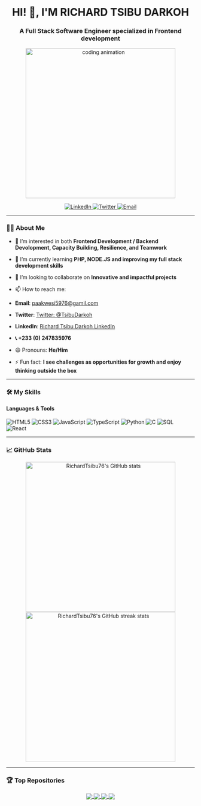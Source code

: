 <h1 align="center">HI! 👋, I'M RICHARD TSIBU DARKOH</h1>

<h3 align="center">A Full Stack Software Engineer specialized in Frontend development</h3>

<p align="center">
<img src="https://media.giphy.com/media/iIqmM5tTjmpOB9mpbn/giphy.gif" width="400" alt="coding animation">
</p>

<p align="center">
  <a href="https://www.linkedin.com/in/richard-tsibu-darkoh-787481275/" target="_blank">
    <img src="https://img.shields.io/badge/LinkedIn-0077B5?style=for-the-badge&logo=linkedin&logoColor=white" alt="LinkedIn">
  </a>
  <a href="https://twitter.com/your-twitter-profile" target="_blank">
    <img src="https://img.shields.io/badge/Twitter-1DA1F2?style=for-the-badge&logo=twitter&logoColor=white" alt="Twitter">
  </a>
  <a href="mailto:richard@example.com" target="_blank">
    <img src="https://img.shields.io/badge/Email-D14836?style=for-the-badge&logo=gmail&logoColor=white" alt="Email">
  </a>
</p>

---

### 👨‍💻 About Me
- 👀 I’m interested in both **Frontend Development / Backend Devolopment, Capacity Building, Resilience, and Teamwork**
- 🌱 I’m currently learning **PHP,  NODE.JS and improving my full stack development skills**
- 💞️ I’m looking to collaborate on **Innovative and impactful projects**
- 📫 How to reach me:
- **Email**: paakwesi5976@gamil.com
- **Twitter**: [Twitter: @TsibuDarkoh](https://twitter.com/TsibuDarkoh)

- **LinkedIn**: [Richard Tsibu Darkoh LinkedIn](https://www.linkedin.com/in/richard-tsibu-darkoh-787481275/)
- <b>  📞  +233 (0) 247835976 </b> 
- 😄 Pronouns: **He/Him**
- ⚡ Fun fact: **I see challenges as opportunities for growth and enjoy thinking outside the box**

---

### 🛠️ My Skills

#### Languages & Tools
![HTML5](https://img.shields.io/badge/HTML5-E34F26?style=for-the-badge&logo=html5&logoColor=white)
![CSS3](https://img.shields.io/badge/CSS3-1572B6?style=for-the-badge&logo=css3&logoColor=white)
![JavaScript](https://img.shields.io/badge/JavaScript-F7DF1E?style=for-the-badge&logo=javascript&logoColor=black)
![TypeScript](https://img.shields.io/badge/TypeScript-007ACC?style=for-the-badge&logo=typescript&logoColor=white)
![Python](https://img.shields.io/badge/Python-3776AB?style=for-the-badge&logo=python&logoColor=white)
![C](https://img.shields.io/badge/C-A8B9CC?style=for-the-badge&logo=c&logoColor=black)
![SQL](https://img.shields.io/badge/SQL-4479A1?style=for-the-badge&logo=sql&logoColor=white)
![React](https://img.shields.io/badge/React-61DAFB?style=for-the-badge&logo=react&logoColor=black)

---

### 📈 GitHub Stats
<p align="center">
  <img src="https://github-readme-stats.vercel.app/api?username=RichardTsibu76&show_icons=true&theme=radical" alt="RichardTsibu76's GitHub stats" width="400"/>
  <img src="https://github-readme-streak-stats.herokuapp.com/?user=RichardTsibu76&theme=radical" alt="RichardTsibu76's GitHub streak stats" width="400"/>
</p>

---

### 🏆 Top Repositories
<p align="center">
  <a href="https://github.com/RichardTsibu76/alx-higher_level_programming">
    <img align="center" src="https://github-readme-stats.vercel.app/api/pin/?username=RichardTsibu76&repo=alx-higher_level_programming&theme=radical" />
  </a>
  <a href="https://github.com/RichardTsibu76/alx-low_level_programming">
    <img align="center" src="https://github-readme-stats.vercel.app/api/pin/?username=RichardTsibu76&repo=alx-low_level_programming&theme=radical" />
  </a>
  <a href="https://github.com/RichardTsibu76/alx-system_engineering-devops">
    <img align="center" src="https://github-readme-stats.vercel.app/api/pin/?username=RichardTsibu76&repo=alx-system_engineering-devops&theme=radical" />
  </a>
  <a href="https://github.com/RichardTsibu76/AirBnB_clone_v3">
    <img align="center" src="https://github-readme-stats.vercel.app/api/pin/?username=RichardTsibu76&repo=AirBnB_clone_v3&theme=radical" />
  </a>
</p>
